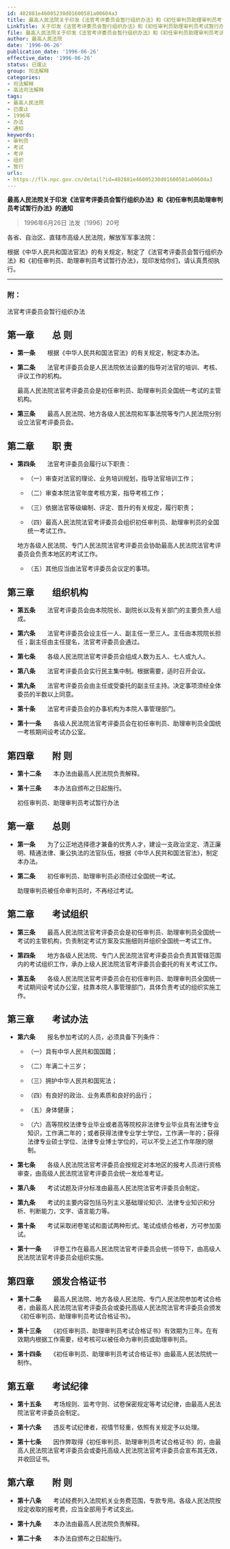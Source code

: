 ```yaml
---
id: 402881e46005230d01600581a00604a3
title: 最高人民法院关于印发《法官考评委员会暂行组织办法》和《初任审判员助理审判员考试暂行办法》的通知
LinkTitle: 关于印发《法官考评委员会暂行组织办法》和《初任审判员助理审判员考试暂行办法》的通知（1996）
file: 最高人民法院关于印发《法官考评委员会暂行组织办法》和《初任审判员助理审判员考试暂行办法》的通知_19960626_402881e46005230d01600581a00604a3.docx
author: 最高人民法院
date: '1996-06-26'
publication_date: '1996-06-26'
effective_date: '1996-06-26'
status: 已废止
group: 司法解释
categories:
- 司法解释
- 高法司法解释
tags:
- 最高人民法院
- 已废止
- 1996年
- 办法
- 通知
keywords:
- 审判员
- 考试
- 考评
- 组织
- 暂行
urls:
- https://flk.npc.gov.cn/detail?id=402881e46005230d01600581a00604a3
---
```


**最高人民法院关于印发《法官考评委员会暂行组织办法》和《初任审判员助理审判员考试暂行办法》的通知**

> 1996年6月26日 法发〔1996〕20号

各省、自治区、直辖市高级人民法院，解放军军事法院：

根据《中华人民共和国法官法》的有关规定，制定了《法官考评委员会暂行组织办法》和《初任审判员、助理审判员考试暂行办法》，现印发给你们，请认真贯彻执行。

---

### 附：

法官考评委员会暂行组织办法

## 第一章　　总  则

- **第一条**　　根据《中华人民共和国法官法》的有关规定，制定本办法。

- **第二条**　　法官考评委员会是人民法院依法设置的指导对法官的培训、考核、评议工作的机构。

  最高人民法院法官考评委员会是初任审判员、助理审判员全国统一考试的主管机构。

- **第三条**　　最高人民法院、地方各级人民法院和军事法院等专门人民法院分别设立法官考评委员会。

## 第二章　　职  责

- **第四条**　　法官考评委员会履行以下职责：

  - （一）审查对法官的理论、业务培训规划，指导法官培训工作；

  - （二）审查本院法官年度考核方案，指导考核工作；

  - （三）依据法官等级编制、评定、晋升的有关规定，履行职责；

  - （四）最高人民法院法官考评委员会组织初任审判员、助理审判员的全国统一考试工作。

  地方各级人民法院、专门人民法院法官考评委员会协助最高人民法院法官考评委员会负责本地区的考试工作。

  - （五）其他应当由法官考评委员会议定的事项。

## 第三章　　组织机构

- **第五条**　　法官考评委员会由本院院长、副院长以及有关部门的主要负责人组成。

- **第六条**　　法官考评委员会设主任一人、副主任一至三人。主任由本院院长担任；副主任由主任提名，法官考评委员会通过。

- **第七条**　　各级人民法院法官考评委员会组成人数为五人、七人或九人。

- **第八条**　　法官考评委员会实行民主集中制。根据需要，适时召开会议。

- **第九条**　　法官考评委员会由主任或受委托的副主任主持。决定事项须经全体委员的半数以上同意。

- **第十条**　　法官考评委员会的办事机构为本院人事管理部门。

- **第十一条**　　各级人民法院法官考评委员会在初任审判员、助理审判员全国统一考核期间设考试办公室。

## 第四章　　附  则

- **第十二条**　　本办法由最高人民法院负责解释。

- **第十三条**　　本办法自颁布之日起施行。

  初任审判员、助理审判员考试暂行办法

## 第一章　　总则

- **第一条**　　为了公正地选择德才兼备的优秀人才，建设一支政治坚定、清正廉明、精通法律、秉公执法的法官队伍，根据《中华人民共和国法官法》，制定本办法。

- **第二条**　　初任审判员、助理审判员必须经过全国统一考试。

  助理审判员被任命审判员时，不再经过考试。

## 第二章　　考试组织

- **第三条**　　最高人民法院法官考评委员会是初任审判员、助理审判员全国统一考试的主管机构，负责制定考试方案及实施细则并组织全国统一考试工作。

- **第四条**　　地方各级人民法院、专门人民法院法官考评委员会负责其管辖范围内的考试组织工作，承办上级人民法院法官考评委员会委托的有关考试工作。

- **第五条**　　各级人民法院法官考评委员会在初任审判员、助理审判员全国统一考试期间设考试办公室，挂靠本院人事管理部门，具体负责考试的组织实施工作。

## 第三章　　考试办法

- **第六条**　　报名参加考试的人员，必须具备下列条件：

  - （一）具有中华人民共和国国籍；

  - （二）年满二十三岁；

  - （三）拥护中华人民共和国宪法；

  - （四）有良好的政治、业务素质和良好的品行；

  - （五）身体健康；

  - （六）高等院校法律专业毕业或者高等院校非法律专业毕业具有法律专业知识，工作满二年的；或者获得法律专业学士学位，工作满一年的；获得法律专业硕士学位、法律专业博士学位的，可以不受上述工作年限的限制。

- **第七条**　　各级人民法院法官考评委员会按规定对本地区的报考人员进行资格审查，由高级人民法院法官考评委员会统一发给准考证。

- **第八条**　　考试试题及评分标准由最高人民法院法官考评委员会制定。

- **第九条**　　考试的主要内容包括马列主义基础理论知识、法律专业知识和分析、判断能力，文字、语言能力等。

- **第十条**　　考试采取闭卷笔试和面试两种形式。笔试成绩合格者，方可参加面试。

- **第十一条**　　评卷工作在最高人民法院法官考评委员会统一领导下，由高级人民法院法官考评委员会组织实施。

## 第四章　　颁发合格证书

- **第十二条**　　最高人民法院、地方各级人民法院、专门人民法院参加考试合格者，由最高人民法院法官考评委员会或委托高级人民法院法官考评委员会颁发《初任审判员、助理审判员考试合格证书》。

- **第十三条**　　《初任审判员、助理审判员考试合格证书》有效期为三年。在有效期内根据工作需要，经考核可以被任命为审判员或助理审判员。

- **第十四条**　　《初任审判员、助理审判员考试合格证书》由最高人民法院统一制作。

## 第五章　　考试纪律

- **第十五条**　　考场规则、监考守则、试卷保密规定等考试纪律，由最高人民法院法官考评委员会制定。

- **第十六条**　　违反考试纪律者，视情节轻重，依照有关规定予以处理。

- **第十七条**　　因作弊取得《初任审判员、助理审判员考试合格证书》的，由最高人民法院法官考评委员会或委托高级人民法院法官考评委员会宣布其无效，并收回证书。

## 第六章　　附  则

- **第十八条**　　考试经费列入法院机关业务费范围，专款专用。各级人民法院按规定收取的报考费，应当全部用于考试支出。

- **第十九条**　　本办法由最高人民法院负责解释。

- **第二十条**　　本办法自颁布之日起施行。
